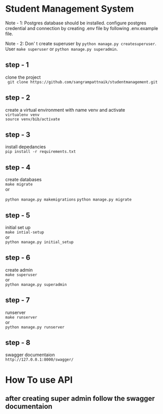 # Student  Management System

 Note - 1: Postgres database should be installed. configure postgres credential and connection by creating .env file by following .env.example file.
 
 Note - 2: Don' t create superuser by `python manage.py createsuperuser`. User `make superuser` or `python manage.py superadmin`. 


## step - 1
clone the project <br >
` git clone https://github.com/sangrampattnaik/studentmanagement.git`


## step - 2
create a virtual environment with name venv and activate <br >
`virtualenv venv` <br >
`source venv/bib/activate`


## step - 3
install depedancies <br >
`pip install -r requirements.txt`


## step - 4
create databases <br >
`make migrate` <br >
or <br >

`python manage.py makemigrations`
`python manage.py migrate`

## step - 5
initial set up <br >
`make intial-setup` <br >
or <br >
`python manage.py initial_setup`

## step - 6
create admin <br >
`make superuser` <br >
or <br >
`python manage.py superadmin`

## step - 7
runserver <br >
`make runserver` <br >
or <br >
`python manage.py runserver`

## step - 8
swagger documentaion <br >
`http://127.0.0.1:8000/swagger/`

# How To use API
## after creating super admin follow the swagger documentaion 
